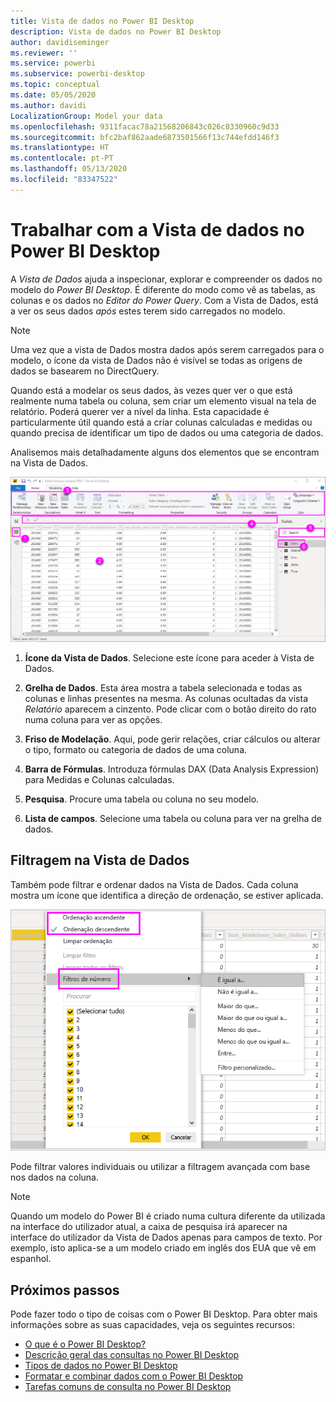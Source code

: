 ```yaml
---
title: Vista de dados no Power BI Desktop
description: Vista de dados no Power BI Desktop
author: davidiseminger
ms.reviewer: ''
ms.service: powerbi
ms.subservice: powerbi-desktop
ms.topic: conceptual
ms.date: 05/05/2020
ms.author: davidi
LocalizationGroup: Model your data
ms.openlocfilehash: 9311facac78a21568206843c026c8330960c9d33
ms.sourcegitcommit: bfc2baf862aade6873501566f13c744efdd146f3
ms.translationtype: HT
ms.contentlocale: pt-PT
ms.lasthandoff: 05/13/2020
ms.locfileid: "83347522"
---
```

# <a name="work-with-data-view-in-power-bi-desktop"></a>Trabalhar com a Vista de dados no Power BI Desktop

A *Vista de Dados* ajuda a inspecionar, explorar e compreender os dados no modelo do *Power BI Desktop*. É diferente do modo como vê as tabelas, as colunas e os dados no *Editor do Power Query*. Com a Vista de Dados, está a ver os seus dados *após* estes terem sido carregados no modelo.

> [!NOTE]
> Uma vez que a vista de Dados mostra dados após serem carregados para o modelo, o ícone da vista de Dados não é visível se todas as origens de dados se basearem no DirectQuery. 

Quando está a modelar os seus dados, às vezes quer ver o que está realmente numa tabela ou coluna, sem criar um elemento visual na tela de relatório. Poderá querer ver a nível da linha. Esta capacidade é particularmente útil quando está a criar colunas calculadas e medidas ou quando precisa de identificar um tipo de dados ou uma categoria de dados.

Analisemos mais detalhadamente alguns dos elementos que se encontram na Vista de Dados.

![Vista de dados no Power BI Desktop](media/desktop-data-view/dataview_fullscreen.png)

1. **Ícone da Vista de Dados**. Selecione este ícone para aceder à Vista de Dados.

2. **Grelha de Dados**. Esta área mostra a tabela selecionada e todas as colunas e linhas presentes na mesma. As colunas ocultadas da vista *Relatório* aparecem a cinzento. Pode clicar com o botão direito do rato numa coluna para ver as opções.

3. **Friso de Modelação**. Aqui, pode gerir relações, criar cálculos ou alterar o tipo, formato ou categoria de dados de uma coluna.

4. **Barra de Fórmulas**. Introduza fórmulas DAX (Data Analysis Expression) para Medidas e Colunas calculadas.

5. **Pesquisa**. Procure uma tabela ou coluna no seu modelo.

6. **Lista de campos**. Selecione uma tabela ou coluna para ver na grelha de dados.

## <a name="filtering-in-data-view"></a>Filtragem na Vista de Dados

Também pode filtrar e ordenar dados na Vista de Dados. Cada coluna mostra um ícone que identifica a direção de ordenação, se estiver aplicada.

![Ordenar e filtrar na Vista de Dados no Power BI Desktop](media/desktop-data-view/dataview_sort-and-filter.png)

Pode filtrar valores individuais ou utilizar a filtragem avançada com base nos dados na coluna.

> [!NOTE]
> Quando um modelo do Power BI é criado numa cultura diferente da utilizada na interface do utilizador atual, a caixa de pesquisa irá aparecer na interface do utilizador da Vista de Dados apenas para campos de texto. Por exemplo, isto aplica-se a um modelo criado em inglês dos EUA que vê em espanhol.


## <a name="next-steps"></a>Próximos passos

Pode fazer todo o tipo de coisas com o Power BI Desktop. Para obter mais informações sobre as suas capacidades, veja os seguintes recursos:

* [O que é o Power BI Desktop?](../fundamentals/desktop-what-is-desktop.md)
* [Descrição geral das consultas no Power BI Desktop](../transform-model/desktop-query-overview.md)
* [Tipos de dados no Power BI Desktop](desktop-data-types.md)
* [Formatar e combinar dados com o Power BI Desktop](desktop-shape-and-combine-data.md)
* [Tarefas comuns de consulta no Power BI Desktop](../transform-model/desktop-common-query-tasks.md)
